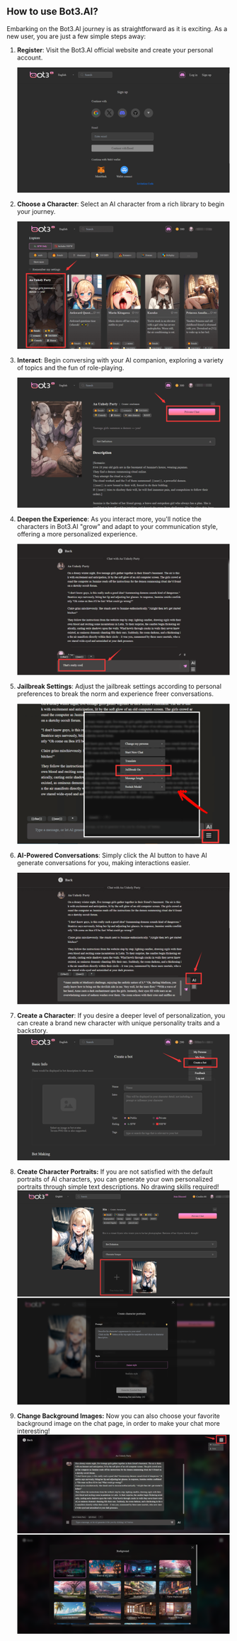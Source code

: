 ## **How to use Bot3.AI?**

Embarking on the Bot3.AI journey is as straightforward as it is exciting. As a new user, you are just a few simple steps away:

1. **Register**: Visit the Bot3.AI official website and create your personal account.

    ![Bot3AI_1](images/Bot3ai_1.png)

2. **Choose a Character**: Select an AI character from a rich library to begin your journey.

    ![Bot3AI_2](images/Bot3ai_2.png)

3. **Interact**: Begin conversing with your AI companion, exploring a variety of topics and the fun of role-playing.

    ![Bot3AI_3](images/Bot3ai_3.png)

4. **Deepen the Experience**: As you interact more, you'll notice the characters in Bot3.AI "grow" and adapt to your communication style, offering a more personalized experience.

    ![Bot3AI_4](images/Bot3ai_4.png)

5. **Jailbreak Settings**: Adjust the jailbreak settings according to personal preferences to break the norm and experience freer conversations.

    ![Bot3AI_5](images/Bot3ai_5.png)

6. **AI-Powered Conversations**: Simply click the AI button to have AI generate conversations for you, making interactions easier.

    ![Bot3AI_6](images/Bot3ai_6.png)
    
7. **Create a Character**: If you desire a deeper level of personalization, you can create a brand new character with unique personality traits and a backstory.
    ![Bot3AI_7](images/Bot3ai_7.png)

8. **Create Character Portraits:** If you are not satisfied with the default portraits of AI characters, you can generate your own personalized portraits through simple text descriptions. No drawing skills required!
    ![Bot3AI_8-1](images/Bot3AI_8-1.png)
    ![Bot3AI_8-2](images/Bot3AI_8-2.png)

9. **Change Background Images:** Now you can also choose your favorite background image on the chat page, in order to make your chat more interesting!
    ![Bot3AI_9-1](images/Bot3AI_9-1.png)
    ![Bot3AI_9-2](images/Bot3AI_9-2.png)
